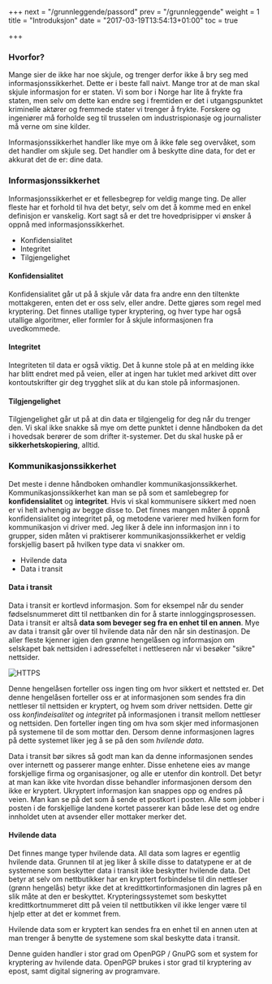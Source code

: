 +++
next = "/grunnleggende/passord"
prev = "/grunnleggende"
weight = 1
title = "Introduksjon"
date = "2017-03-19T13:54:13+01:00"
toc = true

+++

### Hvorfor?
Mange sier de ikke har noe skjule, og trenger derfor ikke å bry seg med
informasjonssikkerhet. Dette er i beste fall naivt. Mange tror at de man skal
skjule informasjon for er staten. Vi som bor i Norge har lite å frykte fra
staten, men selv om dette kan endre seg i fremtiden er det i utgangspunktet
kriminelle aktører og fremmede stater vi trenger å frykte.
Forskere og ingeniører må forholde seg til trusselen om industrispionasje og
journalister må verne om sine kilder.

Informasjonssikkerhet handler like mye om å ikke føle seg overvåket, som det
handler om skjule seg. Det handler om å beskytte dine data, for det er
akkurat det de er: dine data.

### Informasjonssikkerhet
Informasjonssikkerhet er et fellesbegrep for veldig mange ting. De aller fleste
har et forhold til hva det betyr, selv om det å komme med en enkel definisjon er
vanskelig. Kort sagt så er det tre hovedprisipper vi ønsker å oppnå med
informasjonssikkerhet.

 * Konfidensialitet
 * Integritet
 * Tilgjengelighet

#### Konfidensialitet
Konfidensialitet går ut på å skjule vår data fra andre enn den tiltenkte mottakgeren,
enten det er oss selv, eller andre. Dette gjøres som regel med kryptering. Det
finnes utallige typer kryptering, og hver type har også utallige algoritmer, eller
formler for å skjule informasjonen fra uvedkommede.

#### Integritet
Integriteten til data er også viktig. Det å kunne stole på at en melding ikke
har blitt endret med på veien, eller at ingen har tuklet med arkivet ditt over
kontoutskrifter gir deg trygghet slik at du kan stole på informasjonen.

#### Tilgjengelighet
Tilgjengelighet går ut på at din data er tilgjengelig for deg når du trenger den.
Vi skal ikke snakke så mye om dette punktet i denne håndboken da det i hovedsak
berører de som drifter it-systemer. Det du skal huske på er **sikkerhetskopiering**, alltid.

### Kommunikasjonssikkerhet
Det meste i denne håndboken omhandler kommunikasjonssikkerhet. Kommunikasjonssikkerhet
kan man se på som et samlebegrep for **konfidensialitet** og **integritet**.
Hvis vi skal kommunisere sikkert med noen er vi helt avhengig av begge disse to.
Det finnes mangen måter å oppnå konfidensialitet og integritet på, og metodene
varierer med hvilken form for kommunikasjon vi driver med. Jeg liker å dele inn
informasjon inn i to grupper, siden måten vi praktiserer kommunikasjonssikkerhet
er veldig forskjellig basert på hvilken type data vi snakker om.

 * Hvilende data
 * Data i transit

#### Data i transit
Data i transit er kortlevd informasjon. Som for eksempel når du sender
fødselsnummeret ditt til nettbanken din for å starte innloggingsprosessen.
Data i transit er altså **data som beveger seg fra en enhet til en annen**. Mye av
data i transit går over til hvilende data når den når sin destinasjon.
De aller fleste kjenner igjen den grønne hengelåsen og informasjon om selskapet
bak nettsiden i adressefeltet i nettleseren når vi besøker "sikre" nettsider.

![HTTPS](/images/https.png)

Denne hengelåsen forteller oss ingen ting om hvor sikkert et nettsted er. Det
denne hengelåsen forteller oss er at informasjonen som sendes fra din nettleser
til nettsiden er kryptert, og hvem som driver nettsiden. Dette gir oss
*konfindeisalitet* og *integritet* på informasjonen i transit mellom nettleser og
nettsiden. Den forteller ingen ting om hva som skjer med informasjonen på
systemene til de som mottar den. Dersom denne informasjonen lagres på dette
systemet liker jeg å se på den som *hvilende data*.

Data i transit bør sikres så godt man kan da denne informasjonen sendes over internett og passerer mange
enhter. Disse enhetene eies av mange forskjellige firma og organisasjoner, og alle
er utenfor din kontroll. Det betyr at man kan ikke vite hvordan disse behandler
informasjonen dersom den ikke er kryptert. Ukryptert informasjon kan snappes opp og
endres på veien. Man kan se på det som å sende et postkort i posten. Alle som
jobber i posten i de forskjellige landene kortet passerer kan både lese det og
endre innholdet uten at avsender eller mottaker merker det.

#### Hvilende data
Det finnes mange typer hvilende data. All data som lagres er egentlig hvilende
data. Grunnen til at jeg liker å skille disse to datatypene er at de systemene
som beskytter data i transit ikke beskytter hvilende data. Det betyr at selv om
nettbutikker har en kryptert forbindelse til din nettleser (grønn hengelås) betyr
ikke det at kredittkortinformasjonen din lagres på en slik måte at den er
beskyttet. Krypteringssystemet som beskyttet kredittkortnummeret ditt på veien
til nettbutikken vil ikke lenger være til hjelp etter at det er kommet frem.

Hvilende data som er kryptert kan sendes fra en enhet til en annen uten at
man trenger å benytte de systemene som skal beskytte data i transit.

Denne guiden handler i stor grad om OpenPGP / GnuPG som et system for kryptering
av hvilende data. OpenPGP brukes i stor grad til kryptering av epost, samt digital
signering av programvare.
